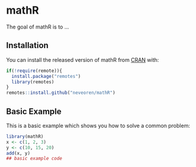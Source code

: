 
# mathR

<!-- badges: start -->
<!-- badges: end -->

The goal of mathR is to ...

## Installation

You can install the released version of mathR from [CRAN](https://CRAN.R-project.org) with:

``` r
if(!require(remote)){
  install.package("remotes")
  library(remotes)
}
remotes::install.github("neveoren/mathR")
```

## Basic Example

This is a basic example which shows you how to solve a common problem:

``` r
library(mathR)
x <- c(1, 2, 3)
y <- c(10, 15, 20)
add(x, y)
## basic example code
```

